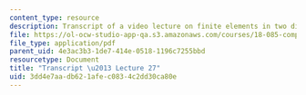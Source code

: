 ```yaml
---
content_type: resource
description: Transcript of a video lecture on finite elements in two dimensions.
file: https://ol-ocw-studio-app-qa.s3.amazonaws.com/courses/18-085-computational-science-and-engineering-i-fall-2008/3dd4e7aadb621afec0834c2dd30ca80e_18-085F08-L27.pdf
file_type: application/pdf
parent_uid: 4e3ac3b3-1de7-414e-0518-1196c7255bbd
resourcetype: Document
title: "Transcript \u2013 Lecture 27"
uid: 3dd4e7aa-db62-1afe-c083-4c2dd30ca80e
---
```

